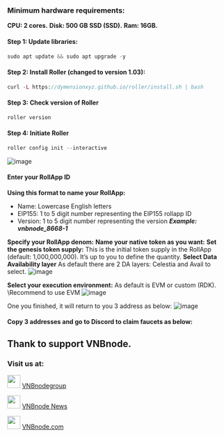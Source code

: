### Minimum hardware requirements:
**CPU: 2 cores.**
**Disk: 500 GB SSD (SSD).**
**Ram: 16GB.**
#### Step 1: Update libraries:
```php
sudo apt update && sudo apt upgrade -y
```
#### Step 2: Install Roller (changed to version 1.03):
```php
curl -L https://dymensionxyz.github.io/roller/install.sh | bash
```
#### Step 3: Check version of Roller​
```php
roller version
```
#### Step 4: Initiate Roller
```php
roller config init --interactive
```
![image](https://github.com/vnbnode/VNBnode-Guides/assets/91002010/86702501-5a2e-4c36-b41b-047ad61d94b8)
#### Enter your RollApp ID
**Using this format to name your RollApp:**
* Name: Lowercase English letters
* EIP155: 1 to 5 digit number representing the EIP155 rollapp ID
* Version: 1 to 5 digit number representing the version
***Example: vnbnode_8668-1***

**Specify your RollApp denom:**
**Name your native token as you want:**
**Set the genesis token supply:**
This is the initial token supply in the RollApp (default: 1,000,000,000).
It’s up to you to define the quantity.
**Select Data Availability layer**
As default there are 2 DA layers: Celestia and Avail to select.
![image](https://github.com/vnbnode/VNBnode-Guides/assets/91002010/36b644a4-6a52-4d49-a9d8-3e400d997339)

**Select your execution environment:**
As default is EVM or custom (RDK).
\Recommend to use EVM
![image](https://github.com/vnbnode/VNBnode-Guides/assets/91002010/939d46d4-b046-44e6-8885-f6047c5e84be)

One you finished, it will return to you 3 address as below:
![image](https://github.com/vnbnode/VNBnode-Guides/assets/91002010/e748b897-1d89-425a-9102-947b33e65638)

#### Copy 3 addresses and go to Discord to claim faucets as below:

## Thank to support VNBnode.
### Visit us at:

<img src="https://user-images.githubusercontent.com/50621007/183283867-56b4d69f-bc6e-4939-b00a-72aa019d1aea.png" width="30"/> <a href="https://t.me/VNBnodegroup" target="_blank">VNBnodegroup</a>

<img src="https://user-images.githubusercontent.com/50621007/183283867-56b4d69f-bc6e-4939-b00a-72aa019d1aea.png" width="30"/> <a href="https://t.me/Vnbnode" target="_blank">VNBnode News</a>

<img src="binaries/Logo/VNBnode.jpg" width="30"/> <a href="https://VNBnode.com" target="_blank">VNBnode.com</a>